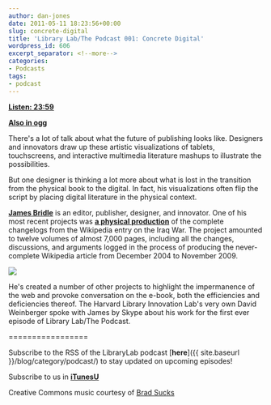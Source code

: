 ```yaml
---
author: dan-jones
date: 2011-05-11 18:23:56+00:00
slug: concrete-digital
title: 'Library Lab/The Podcast 001: Concrete Digital'
wordpress_id: 606
excerpt_separator: <!--more-->
categories:
- Podcasts
tags:
- podcast
---
```


[**Listen: 23:59**](https://lil-blog-media.s3.amazonaws.com/podcast/2011-05-05_james.mp3)

[**Also in ogg**](https://lil-blog-media.s3.amazonaws.com/podcast/2011-05-05_james.ogg)

There's a lot of talk about what the future of publishing looks like. Designers and innovators draw up these artistic visualizations of tablets, touchscreens, and interactive multimedia literature mashups to illustrate the possibilities.

But one designer is thinking a lot more about what is lost in the transition from the physical book to the digital. In fact, his visualizations often flip the script by placing digital literature in the physical context.

<!--more-->

[**James Bridle**](http://shorttermmemoryloss.com/) is an editor, publisher, designer, and innovator. One of his most recent projects was [**a physical production**](http://booktwo.org/notebook/wikipedia-historiography/) of the complete changelogs from the Wikipedia entry on the Iraq War. The project amounted to twelve volumes of almost 7,000 pages, including all the changes, discussions, and arguments logged in the process of producing the never-complete Wikipedia article from December 2004 to November 2009.

![](http://farm5.static.flickr.com/4078/4931496475_55e8e5426e_b.jpg)

He's created a number of other projects to highlight the impermanence of the web and provoke conversation on the e-book, both the efficiencies and deficiencies thereof. The Harvard Library Innovation Lab's very own David Weinberger spoke with James by Skype about his work for the first ever episode of Library Lab/The Podcast.

=================

Subscribe to the RSS of the LibraryLab podcast [**here**]({{ site.baseurl }}/blog/category/podcast/) to stay updated on upcoming episodes!

Subscribe to us in [**iTunesU**](http://itunes.apple.com/WebObjects/MZStore.woa/wa/viewPodcast?id=457060447)

Creative Commons music courtesy of [Brad Sucks](http://www.bradsucks.net/albums/guess-whos-a-mess/)
